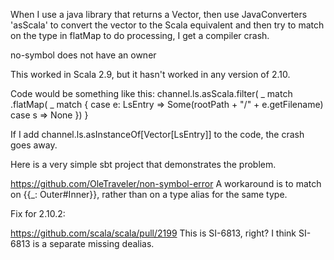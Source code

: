 When I use a java library that returns a Vector, then use JavaConverters 'asScala' to convert the vector to the Scala equivalent and then try to match on the type in flatMap to do processing, I get a compiler crash.

no-symbol does not have an owner

This worked in Scala 2.9, but it hasn't worked in any version of 2.10.

Code would be something like this:
channel.ls.asScala.filter( _ match .flatMap( _ match {
            case e: LsEntry => Some(rootPath + "/" + e.getFilename)
            case s => None
        })
    }


If I add channel.ls.asInstanceOf[Vector[LsEntry]] to the code, the crash goes away.

Here is a very simple sbt project that demonstrates the problem.

https://github.com/OleTraveler/non-symbol-error
A workaround is to match on {{_: Outer#Inner}}, rather than on a type alias for the same type.

Fix for 2.10.2:

https://github.com/scala/scala/pull/2199
This is SI-6813, right?
I think SI-6813 is a separate missing dealias.
